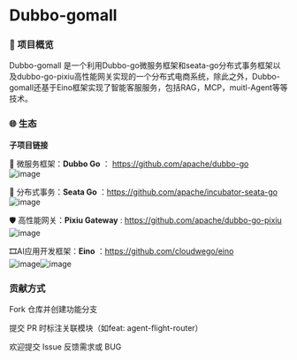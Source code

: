 # Dubbo-gomall
### 🚀 项目概览  
Dubbo-gomall 是一个利用Dubbo-go微服务框架和seata-go分布式事务框架以及dubbo-go-pixiu高性能网关实现的一个分布式电商系统，除此之外，Dubbo-gomall还基于Eino框架实现了智能客服服务，包括RAG，MCP，muitl-Agent等等技术。  
### 🌐 生态  
  **子项目链接​**  
  
  🧩 微服务框架：**Dubbo Go​**  ： https://github.com/apache/dubbo-go  
  ![image](https://github.com/user-attachments/assets/b163f79c-f357-4485-bf44-81a67fd0e4d4)
  
  
  🔄 分布式事务：**Seata Go**  ：https://github.com/apache/incubator-seata-go  
 ![image](https://github.com/user-attachments/assets/dc4389ee-5ed1-4d23-b93d-b3bacae416bf)

  
  
  🛡️ 高性能网关：**Pixiu Gateway​**  : https://github.com/apache/dubbo-go-pixiu  
![image](https://github.com/user-attachments/assets/3370c870-054a-4d43-be82-978e8b49616f)

 
  
  🎞️AI应用开发框架：**Eino**  ：https://github.com/cloudwego/eino  
![image](https://github.com/user-attachments/assets/12b194e2-0cd3-4ef2-b17a-7e49edf9d9c8)![image](https://github.com/user-attachments/assets/d9018f30-435d-42ec-baa1-f8d80c2b5369)

### 贡献方式​  
Fork 仓库并创建功能分支​  

提交 PR 时标注关联模块（如feat: agent-flight-router）​  

欢迎提交 Issue 反馈需求或 BUG  
